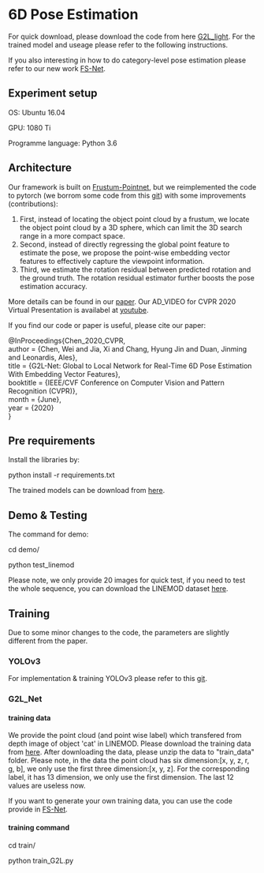 # 6D Pose Estimation
For quick download, please download the code from here [G2L_light](https://github.com/DC1991/G2L_light). For the trained model and useage please refer to the following instructions.

If you also interesting in how to do category-level pose estimation please refer to our new work [FS-Net](https://github.com/DC1991/FS-Net).

## Experiment setup

OS: Ubuntu 16.04

GPU: 1080 Ti

Programme language: Python 3.6


## Architecture
Our framework is built on [Frustum-Pointnet](https://github.com/charlesq34/frustum-pointnets), but we reimplemented the code to pytorch (we borrom some code from this [git](https://github.com/fxia22/pointnet.pytorch)) with some improvements (contributions):   
1. First, instead of locating the object point cloud by a frustum, we locate the object point cloud by a 3D sphere, which can limit the 3D search range in a more compact space.   
2. Second, instead of directly regressing the global point feature to estimate the pose, we propose the point-wise embedding vector features to effectively capture the viewpoint information.  
3. Third, we estimate the rotation residual between predicted rotation and the ground truth. The rotation residual estimator further boosts the pose estimation accuracy.

More details can be found in our [paper](http://openaccess.thecvf.com/content_CVPR_2020/papers/Chen_G2L-Net_Global_to_Local_Network_for_Real-Time_6D_Pose_Estimation_CVPR_2020_paper.pdf). Our AD_VIDEO for CVPR 2020 Virtual Presentation is availabel at [youtube](https://www.youtube.com/watch?v=a5JWe6mOAEs).

If you find our code or paper is useful, please cite our paper:


@InProceedings{Chen_2020_CVPR,<br>
author = {Chen, Wei and Jia, Xi and Chang, Hyung Jin and Duan, Jinming and Leonardis, Ales},<br>
title = {G2L-Net: Global to Local Network for Real-Time 6D Pose Estimation With Embedding Vector Features},<br>
booktitle = {IEEE/CVF Conference on Computer Vision and Pattern Recognition (CVPR)},<br>
month = {June},<br>
year = {2020}<br>
}<br>


## Pre requirements
Install the libraries by:

python install -r requirements.txt

The trained models can be download from [here](https://drive.google.com/open?id=1aOyaUf07-UZRIDvdX3XJglhrnVq8qbzu).

## Demo & Testing
The command for demo:

cd demo/

python test_linemod

Please note, we only provide 20 images for quick test, if you need to test the whole sequence, you can download the LINEMOD dataset [here](http://ptak.felk.cvut.cz/6DB/public/bop_datasets/lm_test_all.zip).

## Training

Due to some minor changes to the code, the parameters are slightly different from the paper.

### YOLOv3
For implementation & training YOLOv3 please refer to this [git](https://github.com/ultralytics/yolov3).

### G2L_Net

#### training data
We provide the point cloud (and point wise label) which transfered from depth image of object 'cat' in LINEMOD. Please download the training data from [here](https://drive.google.com/drive/folders/194BceEL-YV6MXW9v0iE8uau_ZzFvN2RL?usp=sharing). After downloading the data, please unzip the data to "train_data" folder. Please note, in the data the point cloud has six dimension:[x, y, z, r, g, b], we only use the first three dimension:[x, y, z]. For the corresponding label, it has 13 dimension, we only use the first dimension. The last 12 values are useless now.   

If you want to generate your own training data, you can use the code provide in [FS-Net](https://github.com/DC1991/FS_Net/blob/main/gen_pts.py).

#### training command
cd train/

python train_G2L.py




